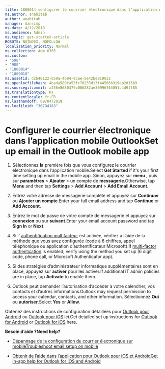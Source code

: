```yaml
---
title: 1800014 configurer le courrier électronique dans l’application mobile Outlook
ms.author: anahitab
author: anahitab
manager: dansimp
ms.date: 4/12/2018
ms.audience: Admin
ms.topic: get-started-article
ROBOTS: NOINDEX, NOFOLLOW
localization_priority: Normal
ms.collection: Adm_O365
ms.custom:
- "598"
- "900"
- "1800014"
- "1800018"
ms.assetid: d2b46122-b59a-4b94-9cae-5e42be819022
ms.openlocfilehash: 4bada589fa55fc78233d13f44566b919ab2d15b9
ms.sourcegitcommit: a256e8680379c006287ae30996763051c4d9ff85
ms.translationtype: MT
ms.contentlocale: fr-FR
ms.lasthandoff: 09/04/2019
ms.locfileid: "36734163"
---
```

# <a name="set-up-email-in-the-outlook-mobile-app"></a><span data-ttu-id="3f6a4-102">Configurer le courrier électronique dans l’application mobile Outlook</span><span class="sxs-lookup"><span data-stu-id="3f6a4-102">Set up email in the Outlook mobile app</span></span>

1. <span data-ttu-id="3f6a4-103">Sélectionnez **la** première fois que vous configurez le courrier électronique dans l’application mobile.</span><span class="sxs-lookup"><span data-stu-id="3f6a4-103">Select **Get Started** if it's your first time setting up email in the mobile app.</span></span> <span data-ttu-id="3f6a4-104">Sinon, appuyez sur **menu** , puis sur **paramètres** \> **Ajouter** \> un compte de **messagerie**.</span><span class="sxs-lookup"><span data-stu-id="3f6a4-104">Otherwise, tap **Menu** and then tap **Settings** \> **Add Account** \> **Add Email Account**.</span></span>

2. <span data-ttu-id="3f6a4-105">Entrez votre adresse de messagerie complète et appuyez sur **Continuer** ou **Ajouter un compte**.</span><span class="sxs-lookup"><span data-stu-id="3f6a4-105">Enter your full email address and tap **Continue** or **Add Account**.</span></span>

3. <span data-ttu-id="3f6a4-106">Entrez le mot de passe de votre compte de messagerie et appuyez sur **connexion** ou sur **suivant**.</span><span class="sxs-lookup"><span data-stu-id="3f6a4-106">Enter your email account password and tap **Sign In** or **Next**.</span></span>

4. <span data-ttu-id="3f6a4-107">Si l' [authentification multifacteur](https://docs.microsoft.com/office365/admin/security-and-compliance/set-up-multi-factor-authentication) est activée, vérifiez à l’aide de la méthode que vous avez configurée (code à 6 chiffres, appel téléphonique ou application d’authentificateur Microsoft).</span><span class="sxs-lookup"><span data-stu-id="3f6a4-107">If [multi-factor authentication](https://docs.microsoft.com/office365/admin/security-and-compliance/set-up-multi-factor-authentication) is enabled, verify using the method you set up (6 digit code, phone call, or Microsoft Authenticator app).</span></span>

5. <span data-ttu-id="3f6a4-108">Si des stratégies d’administrateur informatique supplémentaires sont en place, appuyez sur **activer** pour les activer.</span><span class="sxs-lookup"><span data-stu-id="3f6a4-108">If additional IT admin policies are in place, tap **Activate** to enable them.</span></span>

6. <span data-ttu-id="3f6a4-109">Outlook peut demander l’autorisation d’accéder à votre calendrier, vos contacts et d’autres informations.</span><span class="sxs-lookup"><span data-stu-id="3f6a4-109">Outlook may request permission to access your calendar, contacts, and other information.</span></span> <span data-ttu-id="3f6a4-110">Sélectionnez **Oui** ou **autoriser**.</span><span class="sxs-lookup"><span data-stu-id="3f6a4-110">Select **Yes** or **Allow**.</span></span>

<span data-ttu-id="3f6a4-111">Obtenez des instructions de configuration détaillées pour [Outlook pour Android](https://support.office.com/article/886db551-8dfa-4fd5-b835-f8e532091872.aspx) ou [Outlook pour iOS](https://support.office.com/article/b2de2161-cc1d-49ef-9ef9-81acd1c8e234.aspx) ici.</span><span class="sxs-lookup"><span data-stu-id="3f6a4-111">Get detailed set up instructions for [Outlook for Android](https://support.office.com/article/886db551-8dfa-4fd5-b835-f8e532091872.aspx) or [Outlook for iOS](https://support.office.com/article/b2de2161-cc1d-49ef-9ef9-81acd1c8e234.aspx) here.</span></span>
  
 <span data-ttu-id="3f6a4-112">**Besoin d’aide ?**</span><span class="sxs-lookup"><span data-stu-id="3f6a4-112">**Need help?**</span></span>
  
- [<span data-ttu-id="3f6a4-113">Dépannage de la configuration du courrier électronique sur mobile</span><span class="sxs-lookup"><span data-stu-id="3f6a4-113">Troubleshoot email setup on mobile</span></span>](https://support.office.com/article/a264ef01-9c88-48fb-9285-7017e4f31f02.aspx)

- [<span data-ttu-id="3f6a4-114">Obtenir de l’aide dans l’application pour Outlook pour iOS et Android</span><span class="sxs-lookup"><span data-stu-id="3f6a4-114">Get in-app help for Outlook for iOS and Android</span></span>](https://support.office.com/article/218a22d1-9fa5-4889-b689-de1c63493243.aspx#ID0EAABAAA=Contact_Support)
